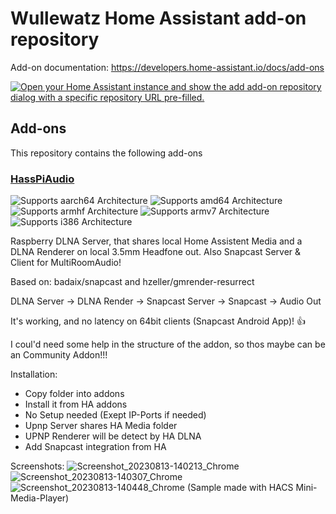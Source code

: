 # Wullewatz Home Assistant add-on repository

Add-on documentation: <https://developers.home-assistant.io/docs/add-ons>

[![Open your Home Assistant instance and show the add add-on repository dialog with a specific repository URL pre-filled.](https://my.home-assistant.io/badges/supervisor_add_addon_repository.svg)](https://my.home-assistant.io/redirect/supervisor_add_addon_repository/?repository_url=https%3A%2F%2Fgithub.com%2Fhome-assistant%2Faddons-example)

## Add-ons

This repository contains the following add-ons

### [HassPiAudio](https://github.com/wullewatz/home-assistant-addons/tree/main/haspiaudio)

![Supports aarch64 Architecture][aarch64-shield]
![Supports amd64 Architecture][amd64-shield]
![Supports armhf Architecture][armhf-shield]
![Supports armv7 Architecture][armv7-shield]
![Supports i386 Architecture][i386-shield]

Raspberry DLNA Server, that shares local Home Assistent Media and a DLNA Renderer on local 3.5mm Headfone out. Also Snapcast Server & Client for MultiRoomAudio!

Based on: badaix/snapcast and hzeller/gmrender-resurrect

DLNA Server -> DLNA Render -> Snapcast Server -> Snapcast -> Audio Out

It's working, and no latency on 64bit clients (Snapcast Android App)! 👍
<!--

Notes to developers after forking or using the github template feature:
- While developing comment out the 'image' key from 'example/config.yaml' to make the supervisor build the addon
  - Remember to put this back when pushing up your changes.
- When you merge to the 'main' branch of your repository a new build will be triggered.
  - Make sure you adjust the 'version' key in 'example/config.yaml' when you do that.
  - Make sure you update 'example/CHANGELOG.md' when you do that.
  - The first time this runs you might need to adjust the image configuration on github container registry to make it public
- Adjust the 'image' key in 'example/config.yaml' so it points to your username instead of 'home-assistant'.
  - This is where the build images will be published to.
- Rename the example directory.
  - The 'slug' key in 'example/config.yaml' should match the directory name.
- Adjust all keys/url's that points to 'home-assistant' to now point to your user/fork.
- Share your repository on the forums https://community.home-assistant.io/c/projects/9
- Do awesome stuff!
 -->

[aarch64-shield]: https://img.shields.io/badge/aarch64-yes-green.svg
[amd64-shield]: https://img.shields.io/badge/amd64-yes-green.svg
[armhf-shield]: https://img.shields.io/badge/armhf-yes-green.svg
[armv7-shield]: https://img.shields.io/badge/armv7-yes-green.svg
[i386-shield]: https://img.shields.io/badge/i386-yes-green.svg


I coul'd need some help in the structure of the addon, so thos maybe can be an Community Addon!!!


Installation:

- Copy folder into addons
- Install it from HA addons
- No Setup needed (Exept IP-Ports if needed)
- Upnp Server shares HA Media folder
- UPNP Renderer will be detect by HA DLNA
- Add Snapcast integration from HA

Screenshots:
![Screenshot_20230813-140213_Chrome](https://github.com/wullewatz/home-assistant-addons/assets/64665830/e3a094bb-a41c-4857-b612-f0128a446bdc)
![Screenshot_20230813-140307_Chrome](https://github.com/wullewatz/home-assistant-addons/assets/64665830/4ffb4c8c-9e08-454e-b6ae-67ffde9834f3)
![Screenshot_20230813-140448_Chrome](https://github.com/wullewatz/home-assistant-addons/assets/64665830/502d3dbc-47a4-4430-9b5f-8a2d82434fea)
(Sample made with HACS Mini-Media-Player)


